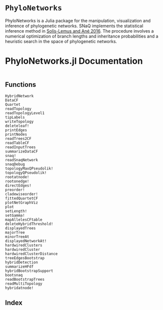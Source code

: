 # `PhyloNetworks`

PhyloNetworks is a Julia package for the manipulation, visualization
and inference of phylogenetic networks.  SNaQ implements the
statistical inference method in
[Sol&iacute;s-Lemus and An&eacute; 2016](http://journals.plos.org/plosgenetics/article?id=10.1371/journal.pgen.1005896).
The procedure involves a numerical optimization of branch lengths and inheritance
probabilities and a heuristic search in the space of phylogenetic networks.

# PhyloNetworks.jl Documentation

```@contents
```

## Functions

```@docs
HybridNetwork
DataCF
Quartet
readTopology
readTopologyLevel1
tipLabels
writeTopology
deleteleaf!
printEdges
printNodes
readTrees2CF
readTableCF
readInputTrees
summarizeDataCF
snaq!
readSnaqNetwork
snaqDebug
topologyMaxQPseudolik!
topologyQPseudolik!
rootatnode!
rootonedge!
directEdges!
preorder!
cladewiseorder!
fittedQuartetCF
plotNetGraphViz
plot
setLength!
setGamma!
mapAllelesCFtable
deleteHybridThreshold!
displayedTrees
majorTree
minorTreeAt
displayedNetworkAt!
hardwiredClusters
hardwiredCluster
hardwiredClusterDistance
treeEdgesBootstrap
hybridDetection
summarizeHFdf
hybridBootstrapSupport
bootsnaq
readBootstrapTrees
readMultiTopology
hybridatnode!
```

## Index

```@index
```